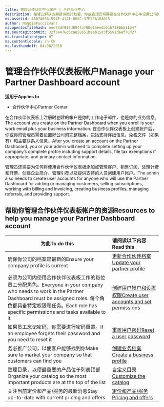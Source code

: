 ```yaml
---
title: 管理合作伙伴中心帐户 | 合作伙伴中心
description: 接受云解决方案提供商计划后，你或管理员将需要在合作伙伴中心中设置公司的帐户。
ms.assetid: 4A07A85A-594E-4121-808C-37E7FA18A0C5
author: MaggiePucciEvans
ms.openlocfilehash: eee73df917d894fa780e15eedb61b7180b511047
ms.sourcegitcommit: 32f34476cbcae58651baab15d3f5591d6ef70d27
ms.translationtype: HT
ms.contentlocale: zh-CN
ms.lasthandoff: 04/08/2018
---
```

# <a name="manage-your-partner-dashboard-account"></a><span data-ttu-id="55019-103">管理合作伙伴仪表板帐户</span><span class="sxs-lookup"><span data-stu-id="55019-103">Manage your Partner Dashboard account</span></span>

**<span data-ttu-id="55019-104">适用于</span><span class="sxs-lookup"><span data-stu-id="55019-104">Applies to</span></span>**

-  <span data-ttu-id="55019-105">合作伙伴中心</span><span class="sxs-lookup"><span data-stu-id="55019-105">Partner Center</span></span>

<span data-ttu-id="55019-106">在合作伙伴仪表板上注册时创建的帐户是你的工作电子邮件，也是你的业务信息。</span><span class="sxs-lookup"><span data-stu-id="55019-106">The account you create on the Partner Dashboard when you enroll is your work email plus your business information.</span></span> <span data-ttu-id="55019-107">在合作伙伴仪表板上创建帐户后，你或你的管理员需要设置好公司的完整档案，包括支持详细信息，免税文件（如果有）和主要联系人信息。</span><span class="sxs-lookup"><span data-stu-id="55019-107">After you create an account on the Partner Dashboard, you or your admin will need to complete setting up your company’s complete profile including support details, file tax exemptions if appropriate, and primary contact information.</span></span> 

<span data-ttu-id="55019-108">管理员还需要为任何将使用合作伙伴仪表板添加或管理客户、销售订阅、处理计费和开票、创建企业简介、管理引荐以及提供支持的人员创建用户帐户。</span><span class="sxs-lookup"><span data-stu-id="55019-108">The admin also needs to create user accounts for anyone who will use the Partner Dashboard for adding or managing customers, selling subscriptions, working with billing and invoicing, creating business profiles, managing referrals, and providing support.</span></span>


## <a name="resources-to-help-you-manage-your-partner-dashboard-account"></a><span data-ttu-id="55019-109">帮助你管理合作伙伴仪表板帐户的资源</span><span class="sxs-lookup"><span data-stu-id="55019-109">Resources to help you manage your Partner Dashboard account</span></span>

|**<span data-ttu-id="55019-110">为此</span><span class="sxs-lookup"><span data-stu-id="55019-110">To do this</span></span>**   |**<span data-ttu-id="55019-111">请阅读以下内容</span><span class="sxs-lookup"><span data-stu-id="55019-111">Read this</span></span>**   |
|-----------------------|:-----------------------|
|<span data-ttu-id="55019-112">确保你公司的档案是最新的</span><span class="sxs-lookup"><span data-stu-id="55019-112">Ensure your company profile is current</span></span>   |[<span data-ttu-id="55019-113">更新合作伙伴档案</span><span class="sxs-lookup"><span data-stu-id="55019-113">Update your partner profile</span></span>](update-your-partner-profile.md)|
|<span data-ttu-id="55019-114">必须为公司内使用合作伙伴仪表板工作的每位员工分配角色。</span><span class="sxs-lookup"><span data-stu-id="55019-114">Everyone in your company who needs to work in the Partner Dashboard must be assigned roles.</span></span> <span data-ttu-id="55019-115">每个角色都具备特定权限和任务。</span><span class="sxs-lookup"><span data-stu-id="55019-115">Each role has specific permissions and tasks available to it.</span></span>|[<span data-ttu-id="55019-116">创建用户帐户和设置权限</span><span class="sxs-lookup"><span data-stu-id="55019-116">Create user accounts and set permissions</span></span>](create-user-accounts-and-set-permissions.md)|
|<span data-ttu-id="55019-117">如果员工忘记密码，你需要进行密码重置。</span><span class="sxs-lookup"><span data-stu-id="55019-117">If an employee forgets their password and you need to reset it</span></span>  |[<span data-ttu-id="55019-118">重置用户密码</span><span class="sxs-lookup"><span data-stu-id="55019-118">Reset a user password</span></span>](reset-a-user-password.md)|
|<span data-ttu-id="55019-119">务必推广公司，以便客户能够找到你</span><span class="sxs-lookup"><span data-stu-id="55019-119">Make sure to market your company so that customers can find you</span></span>   |[<span data-ttu-id="55019-120">创建业务档案</span><span class="sxs-lookup"><span data-stu-id="55019-120">Create a business profile</span></span>](create-a-marketing-profile.md)|
|<span data-ttu-id="55019-121">整理目录，以便最重要的产品位于列表顶部</span><span class="sxs-lookup"><span data-stu-id="55019-121">Organize your catalog so the most important products are at the top of the list</span></span>   |[<span data-ttu-id="55019-122">自定义目录</span><span class="sxs-lookup"><span data-stu-id="55019-122">Customize the catalog</span></span>](customize-the-catalog.md)|
|<span data-ttu-id="55019-123">关注当前定价和产品/服务的最新消息</span><span class="sxs-lookup"><span data-stu-id="55019-123">Stay up-to-date with current pricing and offers</span></span>   |[<span data-ttu-id="55019-124">定价和产品/服务</span><span class="sxs-lookup"><span data-stu-id="55019-124">Pricing and offers</span></span>](pricing-and-offers.md)|













 

 



